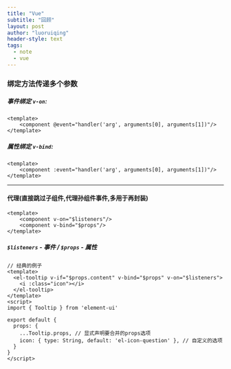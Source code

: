 ```yaml
---
title: "Vue"
subtitle: "回顾"
layout: post
author: "luoruiqing"
header-style: text
tags:
  - note
  - vue
---
```


### 绑定方法传递多个参数

##### 事件绑定 `v-on`:
```vue
<template>
    <component @event="handler('arg', arguments[0], arguments[1])"/>
</template>
```

##### 属性绑定 `v-bind`:
```vue
<template>
    <component :event="handler('arg', arguments[0], arguments[1])"/>
</template>
```

---

#### 代理(直接跳过子组件,代理孙组件事件,多用于再封装)
```vue
<template>
    <component v-on="$listeners"/>
    <component v-bind="$props"/>
</template>
```

##### `$listeners` - 事件 / `$props` - 属性

```vue
// 经典的例子
<template>
  <el-tooltip v-if="$props.content" v-bind="$props" v-on="$listeners">
    <i :class="icon"></i>
  </el-tooltip>
</template>
<script>
import { Tooltip } from 'element-ui'

export default {
  props: {
    ...Tooltip.props, // 显式声明要合并的props选项
    icon: { type: String, default: 'el-icon-question' }, // 自定义的选项
  }
}
</script>
```
